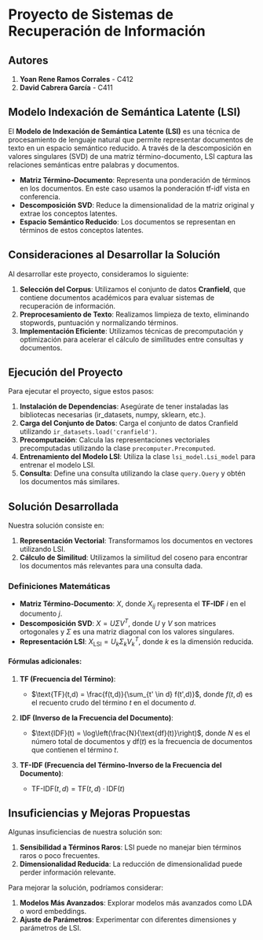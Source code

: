 # Proyecto de Sistemas de Recuperación de Información

## Autores

1. **Yoan Rene Ramos Corrales** - C412
2. **David Cabrera García** - C411

## Modelo Indexación de Semántica Latente (LSI)
El **Modelo de Indexación de Semántica Latente (LSI)** es una técnica de procesamiento de lenguaje natural que permite representar documentos de texto en un espacio semántico reducido. A través de la descomposición en valores singulares (SVD) de una matriz término-documento, LSI captura las relaciones semánticas entre palabras y documentos.

- **Matriz Término-Documento**: Representa una ponderación de términos en los documentos. En este caso usamos la ponderación tf-idf vista en conferencia.
- **Descomposición SVD**: Reduce la dimensionalidad de la matriz original y extrae los conceptos latentes.
- **Espacio Semántico Reducido**: Los documentos se representan en términos de estos conceptos latentes.

## Consideraciones al Desarrollar la Solución
Al desarrollar este proyecto, consideramos lo siguiente:

1. **Selección del Corpus**: Utilizamos el conjunto de datos **Cranfield**, que contiene documentos académicos para evaluar sistemas de recuperación de información.
2. **Preprocesamiento de Texto**: Realizamos limpieza de texto, eliminando stopwords, puntuación y normalizando términos.
3. **Implementación Eficiente**: Utilizamos técnicas de precomputación y optimización para acelerar el cálculo de similitudes entre consultas y documentos.

## Ejecución del Proyecto
Para ejecutar el proyecto, sigue estos pasos:

1. **Instalación de Dependencias**: Asegúrate de tener instaladas las bibliotecas necesarias (ir_datasets, numpy, sklearn, etc.).
2. **Carga del Conjunto de Datos**: Carga el conjunto de datos Cranfield utilizando `ir_datasets.load('cranfield')`.
3. **Precomputación**: Calcula las representaciones vectoriales precomputadas utilizando la clase `precomputer.Precomputed`.
4. **Entrenamiento del Modelo LSI**: Utiliza la clase `lsi_model.Lsi_model` para entrenar el modelo LSI.
5. **Consulta**: Define una consulta utilizando la clase `query.Query` y obtén los documentos más similares.

## Solución Desarrollada
Nuestra solución consiste en:

1. **Representación Vectorial**: Transformamos los documentos en vectores utilizando LSI.
2. **Cálculo de Similitud**: Utilizamos la similitud del coseno para encontrar los documentos más relevantes para una consulta dada.

### Definiciones Matemáticas
- **Matriz Término-Documento**: $X$, donde $X_{ij}$ representa el **TF-IDF** $i$ en el documento $j$.
- **Descomposición SVD**: $X = U \Sigma V^T$, donde $U$ y $V$ son matrices ortogonales y $\Sigma$ es una matriz diagonal con los valores singulares.
- **Representación LSI**: $X_{\text{LSI}} = U_k \Sigma_k V_k^T$, donde $k$ es la dimensión reducida.

#### Fórmulas adicionales:
1. **TF (Frecuencia del Término)**:
   - $\text{TF}(t,d) = \frac{f(t,d)}{\sum_{t' \in d} f(t',d)}$, donde $f(t,d)$ es el recuento crudo del término $t$ en el documento $d$.

2. **IDF (Inverso de la Frecuencia del Documento)**:
   - $\text{IDF}(t) = \log\left(\frac{N}{\text{df}(t)}\right)$, donde $N$ es el número total de documentos y $\text{df}(t)$ es la frecuencia de documentos que contienen el término $t$.

3. **TF-IDF (Frecuencia del Término-Inverso de la Frecuencia del Documento)**:
   - $\text{TF-IDF}(t,d) = \text{TF}(t,d) \cdot \text{IDF}(t)$

## Insuficiencias y Mejoras Propuestas
Algunas insuficiencias de nuestra solución son:

1. **Sensibilidad a Términos Raros**: LSI puede no manejar bien términos raros o poco frecuentes.
2. **Dimensionalidad Reducida**: La reducción de dimensionalidad puede perder información relevante.

Para mejorar la solución, podríamos considerar:

1. **Modelos Más Avanzados**: Explorar modelos más avanzados como LDA o word embeddings.
2. **Ajuste de Parámetros**: Experimentar con diferentes dimensiones y parámetros de LSI.